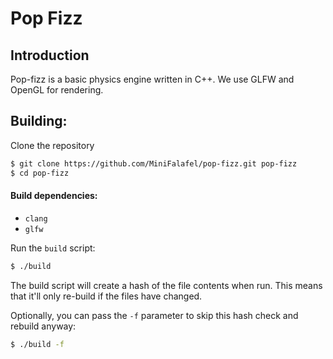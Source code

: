 # Pop Fizz

## Introduction

Pop-fizz is a basic physics engine written in C++.
We use GLFW and OpenGL for rendering.


## Building:
Clone the repository
```bash
$ git clone https://github.com/MiniFalafel/pop-fizz.git pop-fizz
$ cd pop-fizz
```

#### Build dependencies:
*   `clang`
*   `glfw`

Run the `build` script:
```bash
$ ./build
```

The build script will create a hash of the file contents when run. 
This means that it'll only re-build if the files have changed.

Optionally, you can pass the `-f` parameter to skip this hash check and rebuild anyway:
```bash
$ ./build -f
```
